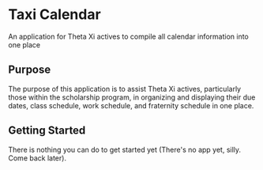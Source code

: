  # Taxi Calendar

 An application for Theta Xi actives to compile all calendar information into one place

  ## Purpose

  The purpose of this application is to assist Theta Xi actives, particularly those within the scholarship program, 
  in organizing and displaying their due dates, class schedule, work schedule, and fraternity schedule in one place.

   ## Getting Started

   There is nothing you can do to get started yet (There's no app yet, silly. Come back later).